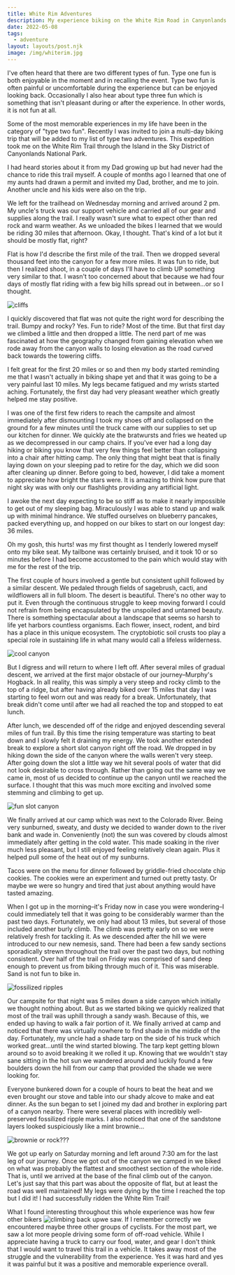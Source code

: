 ```yaml
---
title: White Rim Adventures
description: My experience biking on the White Rim Road in Canyonlands National Park. It was really hard but also incredibly awesome. 10/10 would recommend but make sure that you are actually in good enough shape to bike around 100 miles.
date: 2022-05-08
tags:
  - adventure
layout: layouts/post.njk
image: /img/whiterim.jpg
---
```


I've often heard that there are two different types of fun. Type one fun is both enjoyable in the moment and in recalling the event. Type two fun is often painful or uncomfortable during the experience but can be enjoyed looking back. Occasionally I also hear about type three fun which is something that isn't pleasant during or after the experience. In other words, it is not fun at all.

Some of the most memorable experiences in my life have been in the category of "type two fun". Recently I was invited to join a multi-day biking trip that will be added to my list of type two adventures. This expedition took me on the White Rim Trail through the Island in the Sky District of Canyonlands National Park.

I had heard stories about it from my Dad growing up but had never had the chance to ride this trail myself. A couple of months ago I learned that one of my aunts had drawn a permit and invited my Dad, brother, and me to join. Another uncle and his kids were also on the trip.

We left for the trailhead on Wednesday morning and arrived around 2 pm. My uncle's truck was our support vehicle and carried all of our gear and supplies along the trail. I really wasn't sure what to expect other than red rock and warm weather. As we unloaded the bikes I learned that we would be riding 30 miles that afternoon. Okay, I thought. That's kind of a lot but it should be mostly flat, right?

Flat is how I'd describe the first mile of the trail. Then we dropped several thousand feet into the canyon for a few more miles. It was fun to ride, but then I realized shoot, in a couple of days I'll have to climb UP something very similar to that. I wasn't too concerned about that because we had four days of mostly flat riding with a few big hills spread out in between...or so I thought.

<img src="/img/redwall-wr.jpg" alt="cliffs" class="right">

I quickly discovered that flat was not quite the right word for describing the trail. Bumpy and rocky? Yes. Fun to ride? Most of the time. But that first day we climbed a little and then dropped a little. The nerd part of me was fascinated at how the geography changed from gaining elevation when we rode away from the canyon walls to losing elevation as the road curved back towards the towering cliffs.

I felt great for the first 20 miles or so and then my body started reminding me that I wasn't actually in biking shape yet and that it was going to be a very painful last 10 miles. My legs became fatigued and my wrists started aching. Fortunately, the first day had very pleasant weather which greatly helped me stay positive.

I was one of the first few riders to reach the campsite and almost immediately after dismounting I took my shoes off and collapsed on the ground for a few minutes until the truck came with our supplies to set up our kitchen for dinner. We quickly ate the bratwursts and fries we heated up as we decompressed in our camp chairs. If you've ever had a long day hiking or biking you know that very few things feel better than collapsing into a chair after hitting camp. The only thing that might beat that is finally laying down on your sleeping pad to retire for the day, which we did soon after cleaning up dinner. Before going to bed, however, I did take a moment to appreciate how bright the stars were. It is amazing to think how pure that night sky was with only our flashlights providing any artificial light.

I awoke the next day expecting to be so stiff as to make it nearly impossible to get out of my sleeping bag. Miraculously I was able to stand up and walk up with minimal hindrance. We stuffed ourselves on blueberry pancakes, packed everything up, and hopped on our bikes to start on our longest day: 36 miles.

Oh my gosh, this hurts! was my first thought as I tenderly lowered myself onto my bike seat. My tailbone was certainly bruised, and it took 10 or so minutes before I had become accustomed to the pain which would stay with me for the rest of the trip.

The first couple of hours involved a gentle but consistent uphill followed by a similar descent. We pedaled through fields of sagebrush, cacti, and wildflowers all in full bloom. The desert is beautiful. There's no other way to put it. Even through the continuous struggle to keep moving forward I could not refrain from being encapsulated by the unspoiled and untamed beauty. There is something spectacular about a landscape that seems so harsh to life yet harbors countless organisms. Each flower, insect, rodent, and bird has a place in this unique ecosystem. The cryptobiotic soil crusts too play a special role in sustaining life in what many would call a lifeless wilderness.

<img src="/img/canyon-wr.jpg" alt="cool canyon" class="left">

But I digress and will return to where I left off. After several miles of gradual descent, we arrived at the first major obstacle of our journey–Murphy's Hogback. In all reality, this was simply a very steep and rocky climb to the top of a ridge, but after having already biked over 15 miles that day I was starting to feel worn out and was ready for a break. Unfortunately, that break didn't come until after we had all reached the top and stopped to eat lunch.

After lunch, we descended off of the ridge and enjoyed descending several miles of fun trail. By this time the rising temperature was starting to beat down and I slowly felt it draining my energy. We took another extended break to explore a short slot canyon right off the road. We dropped in by hiking down the side of the canyon where the walls weren't very steep. After going down the slot a little way we hit several pools of water that did not look desirable to cross through. Rather than going out the same way we came in, most of us decided to continue up the canyon until we reached the surface. I thought that this was much more exciting and involved some stemming and climbing to get up.

<img src="/img/slot-wr.jpg" alt="fun slot canyon" class="right">

We finally arrived at our camp which was next to the Colorado River. Being very sunburned, sweaty, and dusty we decided to wander down to the river bank and wade in. Conveniently (not) the sun was covered by clouds almost immediately after getting in the cold water. This made soaking in the river much less pleasant, but I still enjoyed feeling relatively clean again. Plus it helped pull some of the heat out of my sunburns.

Tacos were on the menu for dinner followed by griddle-fried chocolate chip cookies. The cookies were an experiment and turned out pretty tasty. Or maybe we were so hungry and tired that just about anything would have tasted amazing.

When I got up in the morning–it's Friday now in case you were wondering–I could immediately tell that it was going to be considerably warmer than the past two days. Fortunately, we only had about 13 miles, but several of those included another burly climb. The climb was pretty early on so we were relatively fresh for tackling it. As we descended after the hill we were introduced to our new nemesis, sand. There had been a few sandy sections sporadically strewn throughout the trail over the past two days, but nothing consistent. Over half of the trail on Friday was comprised of sand deep enough to prevent us from biking through much of it. This was miserable. Sand is not fun to bike in.

<img src="/img/ripples-wr.jpg" alt="fossilized ripples" class="left">

Our campsite for that night was 5 miles down a side canyon which initially we thought nothing about. But as we started biking we quickly realized that most of the trail was uphill through a sandy wash. Because of this, we ended up having to walk a fair portion of it. We finally arrived at camp and noticed that there was virtually nowhere to find shade in the middle of the day. Fortunately, my uncle had a shade tarp on the side of his truck which worked great...until the wind started blowing. The tarp kept getting blown around so to avoid breaking it we rolled it up. Knowing that we wouldn't stay sane sitting in the hot sun we wandered around and luckily found a few boulders down the hill from our camp that provided the shade we were looking for.

Everyone bunkered down for a couple of hours to beat the heat and we even brought our stove and table into our shady alcove to make and eat dinner. As the sun began to set I joined my dad and brother in exploring part of a canyon nearby. There were several places with incredibly well-preserved fossilized ripple marks. I also noticed that one of the sandstone layers looked suspiciously like a mint brownie...

<img src="/img/brownie-wr.jpg" alt="brownie or rock???" class="right">

We got up early on Saturday morning and left around 7:30 am for the last leg of our journey. Once we got out of the canyon we camped in we biked on what was probably the flattest and smoothest section of the whole ride. That is, until we arrived at the base of the final climb out of the canyon. Let's just say that this part was about the opposite of flat, but at least the road was well maintained! My legs were dying by the time I reached the top but I did it! I had successfully ridden the White Rim Trail!

What I found interesting throughout this whole experience was how few other bikers <img src="/img/mineralbottom-wr.jpg" alt="climbing back up" class="left">we saw. If I remember correctly we encountered maybe three other groups of cyclists. For the most part, we saw a lot more people driving some form of off-road vehicle. While I appreciate having a truck to carry our food, water, and gear I don't think that I would want to travel this trail in a vehicle. It takes away most of the struggle and the vulnerability from the experience. Yes it was hard and yes it was painful but it was a positive and memorable experience overall.
